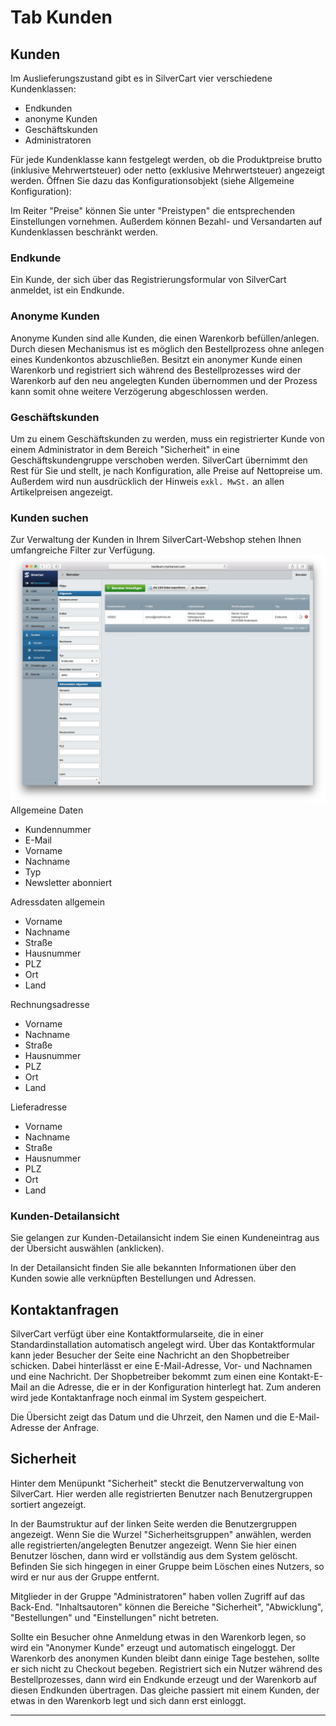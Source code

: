 # Tab Kunden

## Kunden

Im Auslieferungszustand gibt es in SilverCart vier verschiedene Kundenklassen: 

* Endkunden
* anonyme Kunden
* Geschäftskunden
* Administratoren

Für jede Kundenklasse kann festgelegt werden, ob die Produktpreise brutto (inklusive Mehrwertsteuer) oder netto (exklusive Mehrwertsteuer) angezeigt werden. Öffnen Sie dazu das Konfigurationsobjekt (siehe Allgemeine Konfiguration): 

Im Reiter "Preise" können Sie unter "Preistypen" die entsprechenden Einstellungen vornehmen.
Außerdem können Bezahl- und Versandarten auf Kundenklassen beschränkt werden.

### Endkunde
Ein Kunde, der sich über das Registrierungsformular von SilverCart anmeldet, ist ein Endkunde. 

### Anonyme Kunden
Anonyme Kunden sind alle Kunden, die einen Warenkorb befüllen/anlegen. Durch diesen Mechanismus ist es möglich den Bestellprozess ohne anlegen eines Kundenkontos abzuschließen. Besitzt ein anonymer Kunde einen Warenkorb und registriert sich während des Bestellprozesses wird der Warenkorb auf den neu angelegten Kunden übernommen und der Prozess kann somit ohne weitere Verzögerung abgeschlossen werden.

### Geschäftskunden
Um zu einem Geschäftskunden zu werden, muss ein registrierter Kunde von einem Administrator in dem Bereich "Sicherheit" in eine Geschäftskundengruppe verschoben werden. SilverCart übernimmt den Rest für Sie und stellt, je nach Konfiguration, alle Preise auf Nettopreise um. Außerdem wird nun ausdrücklich der Hinweis `exkl. MwSt.` an allen Artikelpreisen angezeigt.

### Kunden suchen
Zur Verwaltung der Kunden in Ihrem SilverCart-Webshop stehen Ihnen umfangreiche Filter zur Verfügung.![backend_kunden_uebersicht.png](_images/backend_kunden_uebersicht.png)
Allgemeine Daten

* Kundennummer
* E-Mail
* Vorname
* Nachname
* Typ
* Newsletter abonniert

Adressdaten allgemein
* Vorname
* Nachname
* Straße
* Hausnummer
* PLZ
* Ort
* Land

Rechnungsadresse
* Vorname
* Nachname
* Straße
* Hausnummer
* PLZ
* Ort
* Land

Lieferadresse
* Vorname
* Nachname
* Straße
* Hausnummer
* PLZ
* Ort
* Land

### Kunden-Detailansicht

Sie gelangen zur Kunden-Detailansicht indem Sie einen Kundeneintrag aus der Übersicht auswählen (anklicken).

In der Detailansicht finden Sie alle bekannten Informationen über den Kunden sowie alle verknüpften Bestellungen und Adressen.

## Kontaktanfragen

SilverCart verfügt über eine Kontaktformularseite, die in einer Standardinstallation automatisch angelegt wird. Über das Kontaktformular kann jeder Besucher der Seite eine Nachricht an den Shopbetreiber schicken. Dabei hinterlässt er eine E-Mail-Adresse, Vor- und Nachnamen und eine Nachricht. Der Shopbetreiber bekommt zum einen eine Kontakt-E-Mail an die Adresse, die er in der Konfiguration hinterlegt hat. Zum anderen wird jede Kontaktanfrage noch einmal im System gespeichert. 

Die Übersicht zeigt das Datum und die Uhrzeit, den Namen und die E-Mail-Adresse der Anfrage.

## Sicherheit

Hinter dem Menüpunkt "Sicherheit" steckt die Benutzerverwaltung von SilverCart. Hier werden alle registrierten Benutzer nach Benutzergruppen sortiert angezeigt. 

In der Baumstruktur auf der linken Seite werden die Benutzergruppen angezeigt. Wenn Sie die Wurzel "Sicherheitsgruppen" anwählen, werden alle registrierten/angelegten Benutzer angezeigt. Wenn Sie hier einen Benutzer löschen, dann wird er vollständig aus dem System gelöscht. Befinden Sie sich hingegen in einer Gruppe beim Löschen eines Nutzers, so wird er nur aus der Gruppe entfernt.

Mitglieder in der Gruppe "Administratoren" haben vollen Zugriff auf das Back-End. "Inhaltsautoren" können die Bereiche "Sicherheit", "Abwicklung", "Bestellungen" und "Einstellungen" nicht betreten.

Sollte ein Besucher ohne Anmeldung etwas in den Warenkorb legen, so wird ein "Anonymer Kunde" erzeugt und automatisch eingeloggt. Der Warenkorb des anonymen Kunden bleibt dann einige Tage bestehen, sollte er sich nicht zu Checkout begeben. Registriert sich ein Nutzer während des Bestellprozesses, dann wird ein Endkunde erzeugt und der Warenkorb auf diesen Endkunden übertragen. Das gleiche passiert mit einem Kunden, der etwas in den Warenkorb legt und sich dann erst einloggt.



----
